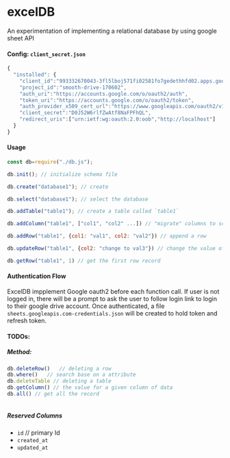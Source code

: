 # excelDB
An experimentation of implementing a relational database by using google sheet API


#### Config: `client_secret.json`

```javascript
{
  "installed": {
    "client_id":"993332670043-3fl5lboj571fi02581fo7gedethhfd02.apps.googleusercontent.com",
    "project_id":"smooth-drive-170602",
    "auth_uri":"https://accounts.google.com/o/oauth2/auth",
    "token_uri":"https://accounts.google.com/o/oauth2/token",
    "auth_provider_x509_cert_url":"https://www.googleapis.com/oauth2/v1/certs",
    "client_secret":"D0J52W6rlfZwAtf8NaFPFhQL",
    "redirect_uris":["urn:ietf:wg:oauth:2.0:oob","http://localhost"]
  }
}
```

#### Usage

```javascript
const db=require("./db.js");

db.init(); // initialize schema file

db.create("database1"); // create 

db.select("database1"); // select the database

db.addTable("table1"); // create a table called `table1`

db.addColumn("table1", ["col1", "col2" ...]) // "migrate" columns to schema

db.addRow("table1", {col1: "val1", col2: "val2"}) // append a row

db.updateRow("table1", {col2: "change to val3"}) // change the value of col2 only

db.getRow("table1", 1) // get the first row record

```

#### Authentication Flow
ExcelDB impplement Google oauth2 before each function call. 
If user is not logged in, there will be a prompt to ask the user to follow
login link to login to their google drive account. Once authenticated, a file
`sheets.googleapis.com-credentials.json` will be created to hold token
and refresh token. 


#### TODOs: 

##### Method: 

```javascript
db.deleteRow()   // deleting a row
db.where()   // search base on a attribute
db.deleteTable // deleting a table
db.getColumn() // the value for a given column of data
db.all() // get all the record 



```

##### Reserved Columns

* `id` // primary Id 
* `created_at`
* `updated_at`


